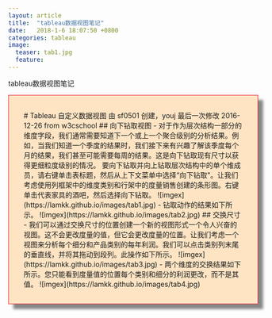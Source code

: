 ```yaml
---
layout: article
title:  "tableau数据视图笔记"
date:   2018-1-6 18:07:50 +0800
categories: tableau 
image:
  teaser: tab1.jpg
  feature: 
---
```

tableau数据视图笔记
<div class="row img-rounded" style="background-color:#ffe4c4;padding:30px; box-shadow: 10px 10px 5px #888888; border: 1px solid #EA1D2D;">
<div class="col-md-12">
<div class="col-md-12"  markdown="1" >
# Tableau 自定义数据视图
由 sf0501 创建，youj 最后一次修改 2016-12-26
from w3cschool
## 向下钻取视图
- 对于作为层次结构一部分的维度字段，我们通常需要知道下一个或上一个聚合级别的分析结果。例如，当我们知道一个季度的结果时，我们接下来有兴趣了解该季度每个月的结果，我们甚至可能需要每周的结果。这是向下钻取现有尺寸以获得更细粒度级别的情况。
要向下钻取并向上钻取层次结构中的单个维成员，请右键单击表标题，然后从上下文菜单中选择“向下钻取"。让我们考虑使用列框架中的维度类别和行架中的度量销售创建的条形图。右键单击代表家具的酒吧，然后选择向下钻取。
![imgex](https://lamkk.github.io/images/tab1.jpg)
- 钻取动作的结果如下所示。
![imgex](https://lamkk.github.io/images/tab2.jpg)
## 交换尺寸
- 我们可以通过交换尺寸的位置创建一个新的视图形式一个令人兴奋的视图。这不会更改度量的值，但它会更改度量的位置。让我们考虑一个视图来分析每个细分和产品类别的每年利润。我们可以点击类别列末尾的垂直线，并将其拖动到段列。此操作如下所示。
![imgex](https://lamkk.github.io/images/tab3.jpg)
- 两个维度的交换结果如下所示。您只能看到度量值的位置每个类别和细分的利润更改，而不是其值。
![imgex](https://lamkk.github.io/images/tab4.jpg)

 </div>
 </div>
 </div>

